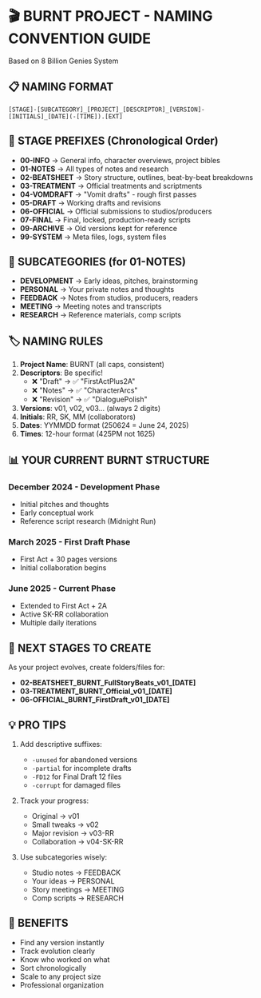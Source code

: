 # 🎬 BURNT PROJECT - NAMING CONVENTION GUIDE
Based on 8 Billion Genies System

## 📋 NAMING FORMAT
`[STAGE]-[SUBCATEGORY]_[PROJECT]_[DESCRIPTOR]_[VERSION]-[INITIALS]_[DATE](-[TIME]).[EXT]`

## 🔢 STAGE PREFIXES (Chronological Order)
- **00-INFO** → General info, character overviews, project bibles
- **01-NOTES** → All types of notes and research
- **02-BEATSHEET** → Story structure, outlines, beat-by-beat breakdowns
- **03-TREATMENT** → Official treatments and scriptments
- **04-VOMDRAFT** → "Vomit drafts" - rough first passes
- **05-DRAFT** → Working drafts and revisions
- **06-OFFICIAL** → Official submissions to studios/producers
- **07-FINAL** → Final, locked, production-ready scripts
- **09-ARCHIVE** → Old versions kept for reference
- **99-SYSTEM** → Meta files, logs, system files

## 📂 SUBCATEGORIES (for 01-NOTES)
- **DEVELOPMENT** → Early ideas, pitches, brainstorming
- **PERSONAL** → Your private notes and thoughts
- **FEEDBACK** → Notes from studios, producers, readers
- **MEETING** → Meeting notes and transcripts
- **RESEARCH** → Reference materials, comp scripts

## 🏷️ NAMING RULES
1. **Project Name**: BURNT (all caps, consistent)
2. **Descriptors**: Be specific!
   - ❌ "Draft" → ✅ "FirstActPlus2A"
   - ❌ "Notes" → ✅ "CharacterArcs"
   - ❌ "Revision" → ✅ "DialoguePolish"
3. **Versions**: v01, v02, v03... (always 2 digits)
4. **Initials**: RR, SK, MM (collaborators)
5. **Dates**: YYMMDD format (250624 = June 24, 2025)
6. **Times**: 12-hour format (425PM not 1625)

## 📊 YOUR CURRENT BURNT STRUCTURE

### December 2024 - Development Phase
- Initial pitches and thoughts
- Early conceptual work
- Reference script research (Midnight Run)

### March 2025 - First Draft Phase
- First Act + 30 pages versions
- Initial collaboration begins

### June 2025 - Current Phase
- Extended to First Act + 2A
- Active SK-RR collaboration
- Multiple daily iterations

## 🚀 NEXT STAGES TO CREATE
As your project evolves, create folders/files for:
- **02-BEATSHEET_BURNT_FullStoryBeats_v01_[DATE]**
- **03-TREATMENT_BURNT_Official_v01_[DATE]**
- **06-OFFICIAL_BURNT_FirstDraft_v01_[DATE]**

## 💡 PRO TIPS
1. Add descriptive suffixes:
   - `-unused` for abandoned versions
   - `-partial` for incomplete drafts
   - `-FD12` for Final Draft 12 files
   - `-corrupt` for damaged files

2. Track your progress:
   - Original → v01
   - Small tweaks → v02
   - Major revision → v03-RR
   - Collaboration → v04-SK-RR

3. Use subcategories wisely:
   - Studio notes → FEEDBACK
   - Your ideas → PERSONAL
   - Story meetings → MEETING
   - Comp scripts → RESEARCH

## 🎯 BENEFITS
- Find any version instantly
- Track evolution clearly
- Know who worked on what
- Sort chronologically
- Scale to any project size
- Professional organization